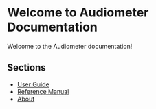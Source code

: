 # Welcome to Audiometer Documentation

Welcome to the Audiometer documentation!

## Sections

- [User Guide](user_guide/intro.md)
- [Reference Manual](reference_manual.md)
- [About](about.md)
